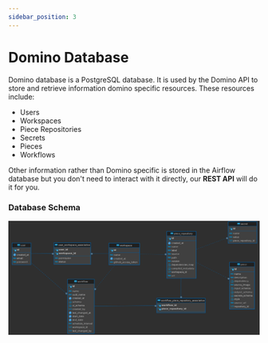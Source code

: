 ```yaml
---
sidebar_position: 3
---
```


# Domino Database
Domino database is a PostgreSQL database. It is used by the Domino API to store and retrieve information domino specific resources. These resources include:
- Users
- Workspaces
- Piece Repositories
- Secrets
- Pieces
- Workflows

Other information rather than Domino specific is stored in the Airflow database but you don't need to interact with it directly, our **REST API** will do it for you.


### Database Schema
![Domino Classes Diagram](/img/domino_components/database/domino-db-diagram.png)
